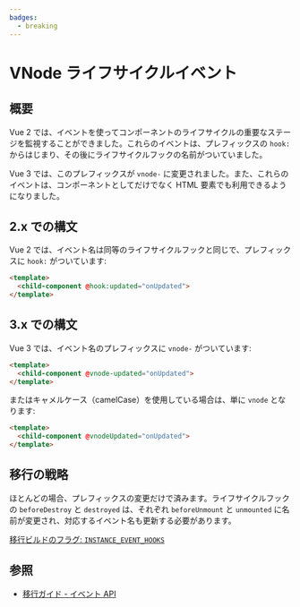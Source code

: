 ```yaml
---
badges:
  - breaking
---
```


# VNode ライフサイクルイベント <MigrationBadges :badges="$frontmatter.badges" />

## 概要

Vue 2 では、イベントを使ってコンポーネントのライフサイクルの重要なステージを監視することができました。これらのイベントは、プレフィックスの `hook:` からはじまり、その後にライフサイクルフックの名前がついていました。

Vue 3 では、このプレフィックスが `vnode-` に変更されました。また、これらのイベントは、コンポーネントとしてだけでなく HTML 要素でも利用できるようになりました。

## 2.x での構文

Vue 2 では、イベント名は同等のライフサイクルフックと同じで、プレフィックスに `hook:` がついています:

```html
<template>
  <child-component @hook:updated="onUpdated">
</template>
```

## 3.x での構文

Vue 3 では、イベント名のプレフィックスに `vnode-` がついています:

```html
<template>
  <child-component @vnode-updated="onUpdated">
</template>
```

またはキャメルケース（camelCase）を使用している場合は、単に `vnode` となります:

```html
<template>
  <child-component @vnodeUpdated="onUpdated">
</template>
```

## 移行の戦略

ほとんどの場合、プレフィックスの変更だけで済みます。ライフサイクルフックの `beforeDestroy` と `destroyed` は、それぞれ `beforeUnmount` と `unmounted` に名前が変更され、対応するイベント名も更新する必要があります。

[移行ビルドのフラグ: `INSTANCE_EVENT_HOOKS`](migration-build.html#compat-の設定)

## 参照

- [移行ガイド - イベント API](/guide/migration/events-api.html)
